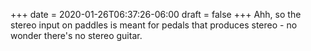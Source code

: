+++
date = 2020-01-26T06:37:26-06:00
draft = false
+++
Ahh, so the stereo input on paddles is meant for pedals that produces stereo - no wonder there's no stereo guitar.